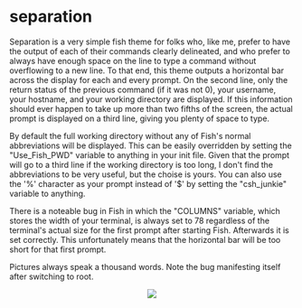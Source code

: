 # separation
Separation is a very simple fish theme for folks who, like me, prefer to have the output of each of their commands clearly delineated, and who prefer to always have enough space on the line to type a command without overflowing to a new line. To that end, this theme outputs a horizontal bar across the display for each and every prompt. On the second line, only the return status of the previous command (if it was not 0), your username, your hostname, and your working directory are displayed. If this information should ever happen to take up more than two fifths of the screen, the actual prompt is displayed on a third line, giving you plenty of space to type.

By default the full working directory without any of Fish's normal abbreviations will be displayed. This can be easily overridden by setting the "Use_Fish_PWD" variable to anything in your init file. Given that the prompt will go to a third line if the working directory is too long, I don't find the abbreviations to be very useful, but the choise is yours. You can also use the '%' character as your prompt instead of '$' by setting the "csh_junkie" variable to anything.

There is a noteable bug in Fish in which the "COLUMNS" variable, which stores the width of your terminal, is always set to 78 regardless of the terminal's actual size for the first prompt after starting Fish. Afterwards it is set correctly. This unfortunately means that the horizontal bar will be too short for that first prompt.

Pictures always speak a thousand words. Note the bug manifesting itself after switching to root.

<p align="center">
<img src="https://i.imgur.com/QftI04P.png">
</p>

